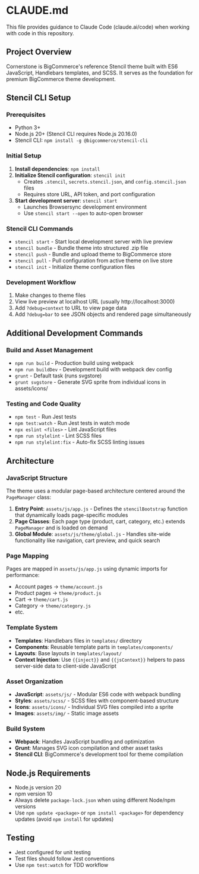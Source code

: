 # CLAUDE.md

This file provides guidance to Claude Code (claude.ai/code) when working with code in this repository.

## Project Overview

Cornerstone is BigCommerce's reference Stencil theme built with ES6 JavaScript, Handlebars templates, and SCSS. It serves as the foundation for premium BigCommerce theme development.

## Stencil CLI Setup

### Prerequisites
- Python 3+
- Node.js 20+ (Stencil CLI requires Node.js 20.16.0)
- Stencil CLI: `npm install -g @bigcommerce/stencil-cli`

### Initial Setup
1. **Install dependencies**: `npm install`
2. **Initialize Stencil configuration**: `stencil init`
   - Creates `.stencil`, `secrets.stencil.json`, and `config.stencil.json` files
   - Requires store URL, API token, and port configuration
3. **Start development server**: `stencil start`
   - Launches Browsersync development environment
   - Use `stencil start --open` to auto-open browser

### Stencil CLI Commands
- `stencil start` - Start local development server with live preview
- `stencil bundle` - Bundle theme into structured .zip file
- `stencil push` - Bundle and upload theme to BigCommerce store
- `stencil pull` - Pull configuration from active theme on live store
- `stencil init` - Initialize theme configuration files

### Development Workflow
1. Make changes to theme files
2. View live preview at localhost URL (usually http://localhost:3000)
3. Add `?debug=context` to URL to view page data
4. Add `?debug=bar` to see JSON objects and rendered page simultaneously

## Additional Development Commands

### Build and Asset Management
- `npm run build` - Production build using webpack
- `npm run buildDev` - Development build with webpack dev config
- `grunt` - Default task (runs svgstore)
- `grunt svgstore` - Generate SVG sprite from individual icons in assets/icons/

### Testing and Code Quality
- `npm test` - Run Jest tests
- `npm test:watch` - Run Jest tests in watch mode
- `npx eslint <files>` - Lint JavaScript files
- `npm run stylelint` - Lint SCSS files
- `npm run stylelint:fix` - Auto-fix SCSS linting issues

## Architecture

### JavaScript Structure
The theme uses a modular page-based architecture centered around the `PageManager` class:

1. **Entry Point**: `assets/js/app.js` - Defines the `stencilBootstrap` function that dynamically loads page-specific modules
2. **Page Classes**: Each page type (product, cart, category, etc.) extends `PageManager` and is loaded on demand
3. **Global Module**: `assets/js/theme/global.js` - Handles site-wide functionality like navigation, cart preview, and quick search

### Page Mapping
Pages are mapped in `assets/js/app.js` using dynamic imports for performance:
- Account pages → `theme/account.js`
- Product pages → `theme/product.js` 
- Cart → `theme/cart.js`
- Category → `theme/category.js`
- etc.

### Template System
- **Templates**: Handlebars files in `templates/` directory
- **Components**: Reusable template parts in `templates/components/`
- **Layouts**: Base layouts in `templates/layout/`
- **Context Injection**: Use `{{inject}}` and `{{jsContext}}` helpers to pass server-side data to client-side JavaScript

### Asset Organization
- **JavaScript**: `assets/js/` - Modular ES6 code with webpack bundling
- **Styles**: `assets/scss/` - SCSS files with component-based structure  
- **Icons**: `assets/icons/` - Individual SVG files compiled into a sprite
- **Images**: `assets/img/` - Static image assets

### Build System
- **Webpack**: Handles JavaScript bundling and optimization
- **Grunt**: Manages SVG icon compilation and other asset tasks
- **Stencil CLI**: BigCommerce's development tool for theme compilation

## Node.js Requirements
- Node.js version 20
- npm version 10
- Always delete `package-lock.json` when using different Node/npm versions
- Use `npm update <package>` or `npm install <package>` for dependency updates (avoid `npm install` for updates)

## Testing
- Jest configured for unit testing
- Test files should follow Jest conventions
- Use `npm test:watch` for TDD workflow